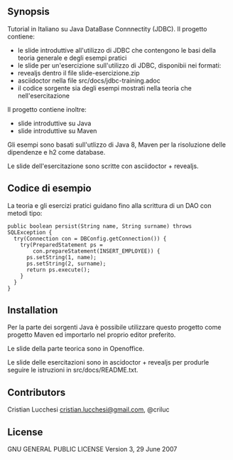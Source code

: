 ## Synopsis

Tutorial in Italiano su Java DataBase Connnectity (JDBC).
Il progetto contiene:
 - le slide introduttive all'utilizzo di JDBC che contengono le basi
 della teoria generale e degli esempi pratici
 - le slide per un'esercizione sull'utilizzo di JDBC, disponibii nei formati:
  - revealjs dentro il file slide-esercizione.zip
  - asciidoctor nella file src/docs/jdbc-training.adoc
 - il codice sorgente sia degli esempi mostrati nella teoria che nell'esercitazione

Il progetto contiene inoltre:
 - slide introduttive su Java
 - slide introduttive su Maven
 
Gli esempi sono basati sull'utlizzo di Java 8, Maven per la
risoluzione delle dipendenze e h2 come database.

Le slide dell'esercitazione sono scritte con asciidoctor + revealjs.

## Codice di esempio

La teoria e gli esercizi pratici guidano fino alla scrittura di un DAO
con metodi tipo:

```
public boolean persist(String name, String surname) throws SQLException {
  try(Connection con = DBConfig.getConnection()) {
    try(PreparedStatement ps =
        con.prepareStatement(INSERT_EMPLOYEE)) {
      ps.setString(1, name);
      ps.setString(2, surname);
      return ps.execute();
    }
  }
}
```

## Installation

Per la parte dei sorgenti Java è possibile utilizzare questo progetto
come progetto Maven ed importarlo nel proprio editor preferito.

Le slide della parte teorica sono in Openoffice.

Le slide delle esercitazioni sono in ascidoctor + revealjs per
produrle seguire le istruzioni in src/docs/README.txt.

## Contributors

Cristian Lucchesi <cristian.lucchesi@gmail.com>, @criluc

## License

GNU GENERAL PUBLIC LICENSE
Version 3, 29 June 2007

